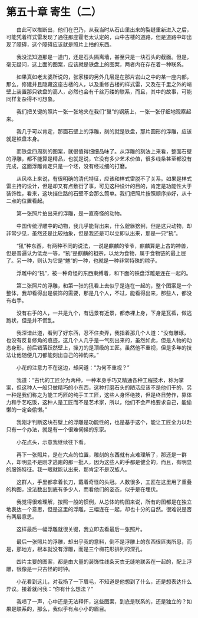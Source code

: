 # 第五十章 寄生（二）


　　由此可以推断出，他们在巴乃，从我当时从石山里出来的裂缝重新进入之后，可能凭着样式雷发现了通往那座霍老太认定的，山中古楼的道路，但是道路中却出现了障碍，这个障碍应该就是照片上拍的东西。

　　我没法知道那是一道门，还是石头隔离墙，甚至只是一块石头的截面。但是，毫无疑问，这上面的图案，应该就是铁盘上的图案，两者内在存在着一种联系。

　　如果真如老太婆所说的，张家楼的另外几层是在那片岩山之中的某一座内部，那么，修建并且隐藏这座古楼的人，以及重修古楼的样式雷，又及在千里之外的峭壁上装置那只铁盘的高人，必然也会有千丝万缕的联系，而且，其中的故事，可能同样复杂得不可想象。

　　我们把关键的照片一张一张地夹在我们“巢”的钢筋上，一张一张仔细地观察起来。

　　我几乎可以肯定，那面石壁上的浮雕，刻的就是铁盘，那片圆形的浮雕，应该就是铁盘本身。

　　而铁盘四周刻的图案，就很值得细细品味了。从浮雕的刻法上来看，整面石壁的浮雕，都不能算是精品，也就是说，它没有多少艺术价值，很多线条甚至都没有完成，这面浮雕肯定只是一个坯，没有经过细的打磨。

　　从风格上来说，有很明确的清代特征，应该和样式雷脱不了关系。如果是样式雷主持的设计，但是却又有点敷衍了事，可见这种设计的目的，肯定是功能性大于装饰性，看来，这块挡住路的石壁不会那么筒单。我们把照片按照顺序排好，从十二点的位置看起。

　　第一张照片拍出来的浮雕，是一直奇怪的动物。

　　中国传统浮雕中的动物，我几乎能背出来，什么貔貅猞猁，但是这只动物，却非常少见，虽然还是比较抽象，但是我还是可以立即认出来，那是一只“犼”。

　　“犼”种东西，有两种不同的说法，一说是麒麟的爷爷，麒麟算是上古的神兽，但是普遍认为低龙一等，“犼”是麒麟的祖宗，以龙为食物，属于食物链的最上层了。另一种，则认为它是“魃”的一种，也就是一种非常特殊的粽子。

　　浮雕中的“犼”，被一种奇怪的东西束缚着，和下面的铁盘浮雕是连在一起的。

　　第二张照片的浮雕，和第一张的犼看上去似乎是连在一起的，整个图案是一个整体，我却看得出是装饰的需要，那是几个人，不过，能看得出来，那些人，都没有右手。

　　没有右手的人，一共是九个，有远景有近景，都赤裸上身，下身是瓦裤，做逃跑状，但是并不慌乱。

　　我深谙此道，看到了好东西，忍不住卖弄，我指着那几个人道：“没有雕琢，也没有反复修角的痕迹，这几个人几乎是一气刻出来的，虽然如此，但是人物的动态身形，前后错落跃然壁上，操刀的是顶级的工匠。虽然他不重视，但是多年的技法让他随便几刀都能刻出自己的神韵来。”

　　小花的注意力不在这边，却问道：“为何不重视？”

　　我道：“古代的工匠分为两种，一种本身手巧又精通各种工程技术，称为掌案，但这种人一般只做精巧的小东西，这种打磨石头的陋活应该不是他们干的，另一种是我们称之为能工巧匠的纯手工工匠，这些人身怀绝技，但是终日劳作，靠体力和手艺吃饭，这种人是工匠而不是艺术家，所以，他们不会严格要求自己，能偷懒的一定会偷懒。”

　　我刚才判断这块石壁上的浮雕是功能性的，也是基于这个，能让工匠全力以赴只有一个办法，就是有一个很难伺候的东家。

　　小花点头，示意我继续往下看。

　　再下一张照片，是在六点的位置，雕刻的东西就有点难理解了，那还是一群人，却明显不是刚才逃跑的那一批人，因为这些人的手都是健全的，而且，有明显的服饰特征。我一眼就能认出来，那肯定不是汉族人。

　　这群人，手里都拿着长刀，戴着奇怪的头冠。人数很多，工匠在这里用了重叠的构图，没法数出到底有多少人，而看他们的姿态，似乎是在埋伏。

　　我觉得很难理解，按照一般的惯例，从总体的构图来说，所有的图都是在独立地表达一个意思，但是这里的浮雕，三幅连在一起，却也十分的自然。很难说是否有两层意思。

　　这样最后一幅浮雕就很关键，我立即去看最后一张照片。

　　最后一张照片的浮雕，却出乎我的意料，倒不是浮雕上的东西很匪夷所思，而是，那地方，根本就没有浮雕，而是三个梅花形排列的深孔。

　　四片主要的图案，都是由大量的装饰性线条天衣无缝地联系在一起的，配上浮雕，很像是一只古怪的时钟。

　　小花看到这儿，对我扬了一下眉毛，不知道是他想到了什么，还是想表达什么异议。接着就问我：“你有什么想法？”

　　我啧了一声，心中还是无法释怀，这些图案，到底是联系的，还是独立的？如果是联系的，那么，我似乎有点小小的眉目。

